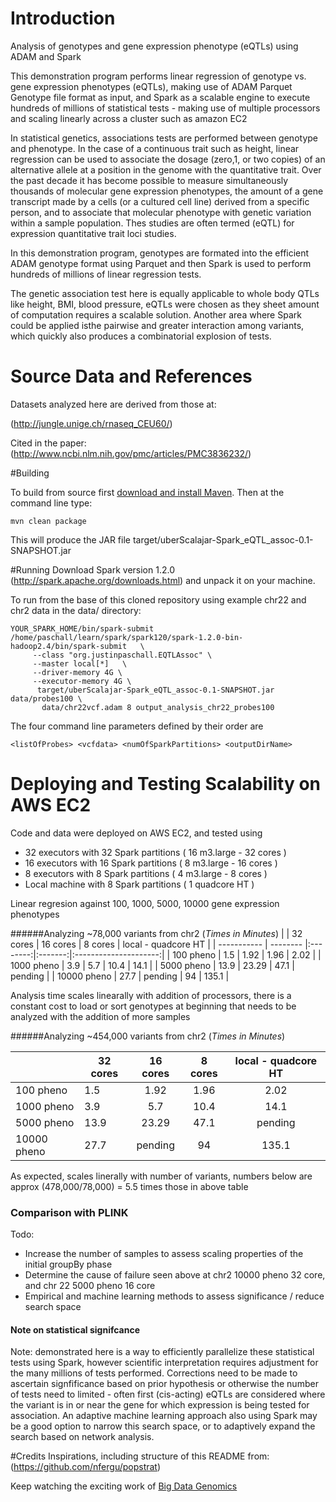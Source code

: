 # Introduction
Analysis of genotypes and gene expression phenotype (eQTLs) using ADAM and Spark

This demonstration program performs linear regression of genotype vs.
gene expression phenotypes (eQTLs), making use of ADAM Parquet Genotype file format as input, and Spark
as a scalable engine to execute hundreds of millions of statistical tests - making use of multiple processors
and scaling linearly across a cluster such as amazon EC2

In statistical genetics, associations tests are performed between genotype and phenotype.  In the case of a continuous trait such as height, linear regression can be used to associate the dosage (zero,1, or two copies) of an alternative allele at a position in the genome with the quantitative trait.  Over the past decade it has become possible to measure simultaneously thousands of molecular gene expression phenotypes, the amount of a gene transcript made by a cells (or a cultured cell line) derived from a specific person, and to associate that molecular phenotype with genetic variation within a sample population.   Thes studies are often termed (eQTL) for expression quantitative trait loci studies.

In this demonstration program, genotypes are formated into the efficient ADAM genotype format using Parquet and then Spark is used to perform hundreds of millions of linear regression tests.  

The genetic association test here is equally applicable to whole body QTLs like height, BMI, blood pressure, eQTLs were chosen as they sheet amount of computation requires a scalable solution.  Another area where Spark could be applied isthe pairwise and greater interaction among variants, which quickly also produces a combinatorial explosion of tests.



# Source Data and References

Datasets analyzed here are derived from those at:

(http://jungle.unige.ch/rnaseq_CEU60/)

Cited in the paper: (http://www.ncbi.nlm.nih.gov/pmc/articles/PMC3836232/)

#Building

To build from source first [download and install Maven](http://maven.apache.org/download.cgi).
Then at the command line type:

```
mvn clean package
```

This will produce the JAR file target/uberScalajar-Spark_eQTL_assoc-0.1-SNAPSHOT.jar

#Running
Download Spark version 1.2.0 (http://spark.apache.org/downloads.html) and unpack it on your machine.

To run from the base of this cloned repository using example chr22 and chr2 data in the data/ directory:

```
YOUR_SPARK_HOME/bin/spark-submit /home/paschall/learn/spark/spark120/spark-1.2.0-bin-hadoop2.4/bin/spark-submit   \
     --class "org.justinpaschall.EQTLAssoc" \
     --master local[*]   \
     --driver-memory 4G \
     --executor-memory 4G \
      target/uberScalajar-Spark_eQTL_assoc-0.1-SNAPSHOT.jar data/probes100 \
       data/chr22vcf.adam 8 output_analysis_chr22_probes100
```

The four command line parameters defined by their order are
```
<listOfProbes> <vcfdata> <numOfSparkPartitions> <outputDirName>
```

# Deploying and Testing Scalability on AWS EC2

Code and data were deployed on AWS EC2, and tested using

* 32 executors with 32 Spark partitions ( 16 m3.large - 32 cores )
* 16 executors with 16 Spark partitions ( 8 m3.large - 16 cores )
* 8 executors with 8 Spark partitions ( 4 m3.large - 8 cores )
* Local machine with 8 Spark partitions ( 1 quadcore HT )

Linear regresion against 100, 1000, 5000, 10000 gene expression phenotypes

######Analyzing ~78,000 variants from chr2  (*Times in Minutes*)
|             | 32 cores | 16 cores | 8 cores | local - quadcore HT  |
| ----------- | -------- |:--------:|:-------:|:---------------------:|
| 100 pheno   | 1.5      | 1.92     | 1.96    | 2.02                  |
| 1000 pheno  | 3.9      | 5.7      | 10.4    | 14.1                  |
| 5000 pheno  | 13.9     | 23.29    | 47.1    | pending               |
| 10000 pheno | 27.7     | pending  | 94      | 135.1                 |

Analysis time scales linearally with addition of processors, there is a constant cost to load or sort genotypes at beginning that needs to be analyzed with the addition of more samples

######Analyzing ~454,000 variants from chr2  (*Times in Minutes*)

|             | 32 cores | 16 cores | 8 cores | local - quadcore HT  |
| ----------- | -------- |:--------:|:-------:|:---------------------:|
| 100 pheno   | 1.5      | 1.92     | 1.96    | 2.02                  |
| 1000 pheno  | 3.9      | 5.7      | 10.4    | 14.1                  |
| 5000 pheno  | 13.9     | 23.29    | 47.1    | pending               |
| 10000 pheno | 27.7     | pending  | 94      | 135.1                 |

As expected, scales linerally with number of variants, numbers below are approx (478,000/78,000) = 5.5 times those in above table

### Comparison with PLINK

Todo: 
* Increase the number of samples to assess scaling properties of the initial groupBy phase
* Determine the cause of failure seen above at chr2 10000 pheno 32 core, and chr 22 5000 pheno 16 core 
* Empirical and machine learning methods to assess significance / reduce search space

#### Note on statistical signifcance
Note: demonstrated here is a way to efficiently parallelize these statistical tests using Spark, however scientific interpretation requires adjustment for the many millions of tests performed.  Corrections need to be made to ascertain signfificance based on prior hypothesis or otherwise the number of tests need to limited - often first (cis-acting) eQTLs are considered where the variant is in or near the gene for which expression is being tested for association.  An adaptive machine learning approach also using Spark may be a good option to narrow this search space, or to adaptively expand the search based on network analysis.

#Credits
Inspirations, including structure of this README from:
(https://github.com/nfergu/popstrat)

Keep watching the exciting work of [Big Data Genomics](http://bdgenomics.org)


